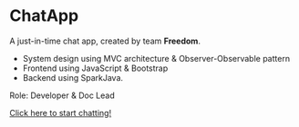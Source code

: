 # ChatApp   
   
A just-in-time chat app, created by team **Freedom**.  
   
- System design using MVC architecture & Observer-Observable pattern
- Frontend using JavaScript & Bootstrap
- Backend using SparkJava.
    
Role: Developer & Doc Lead
   
[Click here to start chatting!](https://chatapp-team-freedom.herokuapp.com/)
